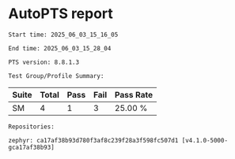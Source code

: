# AutoPTS report

    Start time: 2025_06_03_15_16_05

    End time: 2025_06_03_15_28_04

    PTS version: 8.8.1.3

    Test Group/Profile Summary: 
|  Suite  | Total | Pass | Fail | Pass Rate|
|---------|-------|------|------|----------|
|SM       |4      |1     |3     |  25.00 % |

    Repositories:

	zephyr: ca17af38b93d780f3af8c239f28a3f598fc507d1 [v4.1.0-5000-gca17af38b93]
